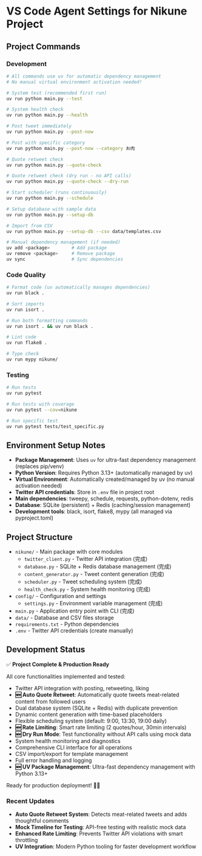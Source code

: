 # VS Code Agent Settings for Nikune Project

## Project Commands

### Development
```bash
# All commands use uv for automatic dependency management
# No manual virtual environment activation needed!

# System test (recommended first run)
uv run python main.py --test

# System health check
uv run python main.py --health

# Post tweet immediately
uv run python main.py --post-now

# Post with specific category
uv run python main.py --post-now --category お肉

# Quote retweet check
uv run python main.py --quote-check

# Quote retweet check (dry run - no API calls)
uv run python main.py --quote-check --dry-run

# Start scheduler (runs continuously)
uv run python main.py --schedule

# Setup database with sample data
uv run python main.py --setup-db

# Import from CSV
uv run python main.py --setup-db --csv data/templates.csv

# Manual dependency management (if needed)
uv add <package>        # Add package
uv remove <package>     # Remove package  
uv sync                 # Sync dependencies
```

### Code Quality
```bash
# Format code (uv automatically manages dependencies)
uv run black .

# Sort imports
uv run isort .

# Run both formatting commands
uv run isort . && uv run black .

# Lint code
uv run flake8 .

# Type check
uv run mypy nikune/
```

### Testing
```bash
# Run tests
uv run pytest

# Run tests with coverage
uv run pytest --cov=nikune

# Run specific test
uv run pytest tests/test_specific.py
```

## Environment Setup Notes

- **Package Management**: Uses `uv` for ultra-fast dependency management (replaces pip/venv)
- **Python Version**: Requires Python 3.13+ (automatically managed by uv)
- **Virtual Environment**: Automatically created/managed by uv (no manual activation needed)
- **Twitter API credentials**: Store in `.env` file in project root
- **Main dependencies**: tweepy, schedule, requests, python-dotenv, redis
- **Database**: SQLite (persistent) + Redis (caching/session management)
- **Development tools**: black, isort, flake8, mypy (all managed via pyproject.toml)

## Project Structure

- `nikune/` - Main package with core modules
  - `twitter_client.py` - Twitter API integration (完成)
  - `database.py` - SQLite + Redis database management (完成)
  - `content_generator.py` - Tweet content generation (完成)
  - `scheduler.py` - Tweet scheduling system (完成)
  - `health_check.py` - System health monitoring (完成)
- `config/` - Configuration and settings
  - `settings.py` - Environment variable management (完成)
- `main.py` - Application entry point with CLI (完成)
- `data/` - Database and CSV files storage
- `requirements.txt` - Python dependencies
- `.env` - Twitter API credentials (create manually)

## Development Status

✅ **Project Complete & Production Ready**

All core functionalities implemented and tested:
- Twitter API integration with posting, retweeting, liking
- **🆕 Auto Quote Retweet**: Automatically quote tweets meat-related content from followed users
- Dual database system (SQLite + Redis) with duplicate prevention
- Dynamic content generation with time-based placeholders
- Flexible scheduling system (default: 9:00, 13:30, 19:00 daily)
- **🆕 Rate Limiting**: Smart rate limiting (2 quotes/hour, 30min intervals)
- **🆕 Dry Run Mode**: Test functionality without API calls using mock data
- System health monitoring and diagnostics
- Comprehensive CLI interface for all operations
- CSV import/export for template management
- Full error handling and logging
- **🆕 UV Package Management**: Ultra-fast dependency management with Python 3.13+

Ready for production deployment! 🐻🍖

### Recent Updates
- **Auto Quote Retweet System**: Detects meat-related tweets and adds thoughtful comments
- **Mock Timeline for Testing**: API-free testing with realistic mock data
- **Enhanced Rate Limiting**: Prevents Twitter API violations with smart throttling
- **UV Integration**: Modern Python tooling for faster development workflow